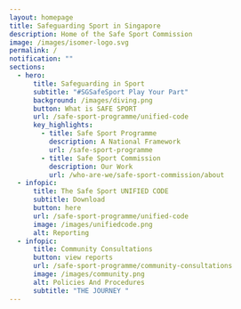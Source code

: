 ```yaml
---
layout: homepage
title: Safeguarding Sport in Singapore
description: Home of the Safe Sport Commission
image: /images/isomer-logo.svg
permalink: /
notification: ""
sections:
  - hero:
      title: Safeguarding in Sport
      subtitle: "#SGSafeSport Play Your Part"
      background: /images/diving.png
      button: What is SAFE SPORT
      url: /safe-sport-programme/unified-code
      key_highlights:
        - title: Safe Sport Programme
          description: A National Framework
          url: /safe-sport-programme
        - title: Safe Sport Commission
          description: Our Work
          url: /who-are-we/safe-sport-commission/about
  - infopic:
      title: The Safe Sport UNIFIED CODE
      subtitle: Download
      button: here
      url: /safe-sport-programme/unified-code
      image: /images/unifiedcode.png
      alt: Reporting
  - infopic:
      title: Community Consultations
      button: view reports
      url: /safe-sport-programme/community-consultations
      image: /images/community.png
      alt: Policies And Procedures
      subtitle: "THE JOURNEY "
---
```

